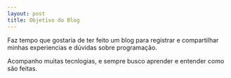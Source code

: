 ```yaml
---
layout: post
title: Objetivo do Blog
---
```


Faz tempo que gostaria de ter feito um blog para registrar e compartilhar minhas experiencias e dúvidas sobre programação.

Acompanho muitas tecnlogias, e sempre busco aprender e entender como são feitas.
